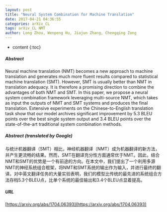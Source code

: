 ```yaml
---
layout: post
title: "Neural System Combination for Machine Translation"
date: 2017-04-21 04:36:55
categories: arXiv_CL
tags: arXiv_CL NMT
author: Long Zhou, Wenpeng Hu, Jiajun Zhang, Chengqing Zong
---
```


* content
{:toc}

##### Abstract
Neural machine translation (NMT) becomes a new approach to machine translation and generates much more fluent results compared to statistical machine translation (SMT). However, SMT is usually better than NMT in translation adequacy. It is therefore a promising direction to combine the advantages of both NMT and SMT. In this paper, we propose a neural system combination framework leveraging multi-source NMT, which takes as input the outputs of NMT and SMT systems and produces the final translation. Extensive experiments on the Chinese-to-English translation task show that our model archives significant improvement by 5.3 BLEU points over the best single system output and 3.4 BLEU points over the state-of-the-art traditional system combination methods.

##### Abstract (translated by Google)
与统计机器翻译（SMT）相比，神经机器翻译（NMT）成为机器翻译的新方法，并产生更流畅的结果。然而，SMT在翻译充分性方面通常优于NMT。因此，结合NMT和SMT的优势是一个有前途的方向。在本文中，我们提出了一个利用多源NMT的神经系统组合框架，将NMT和SMT系统的输出作为输入，并进行最终的翻译。对中英文翻译任务的大量实验表明，我们的模型比传统的最先进的系统组合方法存档5.3个BLEU点，比单个系统的最佳输出和3.4个BLEU点显着提高。

##### URL
[https://arxiv.org/abs/1704.06393](https://arxiv.org/abs/1704.06393)

